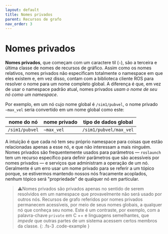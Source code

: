 ```yaml
---
layout: default
title: Nomes privados
parent: Recursos de grafo
nav_order: 3
---
```


# Nomes privados

**Nomes privados**, que começam com um caractere til (`∼`), são a terceira e última classe de nomes de
recursos de gráfico. Assim como os nomes relativos, nomes privados não especificam totalmente o namespace em
que eles existem e, em vez disso, contam com a biblioteca cliente ROS para resolver o nome para um nome completo
global. A diferença é que, em vez de usar o namespace padrão atual, nomes privados
*usam o nome de seu nó como um namespace*.

Por exemplo, em um nó cujo nome global é `/sim1/pubvel`, o nome privado` ∼max_vel`
seria convertido em um nome global como este:

| nome do nó  | nome privado    | tipo de dados global  |
| ------------- | ------------ | ------------------ |
| `/sim1/pubvel` | `∼max_vel`  | `/sim1/pubvel/max_vel` |

A intuição é que cada nó tem seu próprio namespace para coisas que estão relacionadas apenas
a esse nó, e que não interessam a mais ninguém. Nomes privados são frequentemente usados para
parâmetros — `roslaunch` tem um recurso específico para definir parâmetros que são acessíveis
por nomes privados — e serviços que administram a operação de um nó. Geralmente é
um erro usar um nome privado para se referir a um tópico porque, se estivermos mantendo
nossos nós fracamente acoplados, nenhum tópico será "propriedade" de qualquer nó em particular.

> ⚠️Nomes privados são privados apenas no sentido de serem resolvidos em um namespace que provavelmente não será usado por outros nós. Recursos de grafo referidos por nomes privados permanecem acessíveis, por meio de seus nomes globais, a qualquer nó que conheça seu nome. Este é um contraste, por exemplo, com a palavra-chave `private` em C ++ e linguagens semelhantes, que *impede* que outras partes de um sistema acessem certos membros da classe.
{: .fs-3 .code-example }
